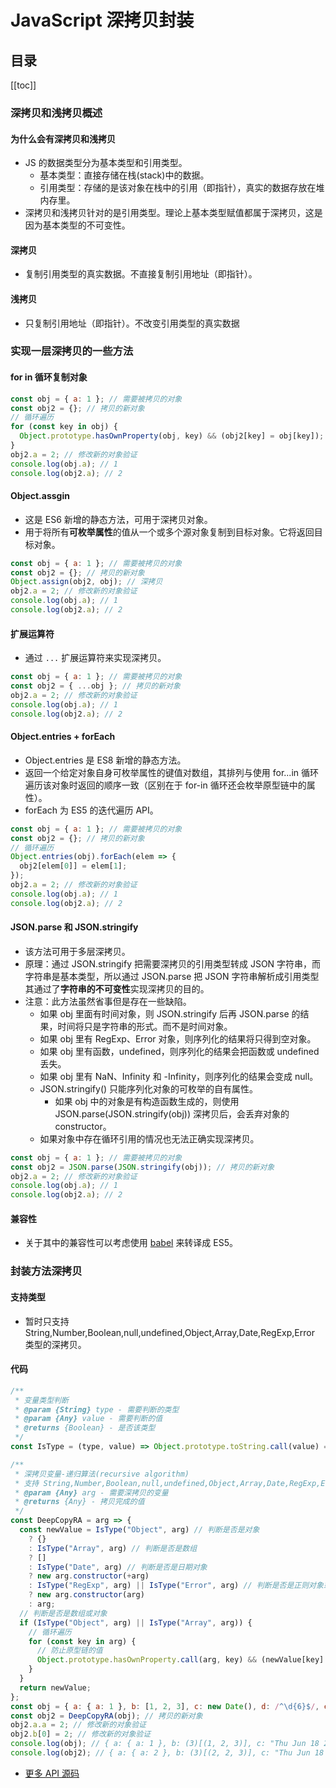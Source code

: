 # JavaScript 深拷贝封装

## 目录

[[toc]]

### 深拷贝和浅拷贝概述

#### 为什么会有深拷贝和浅拷贝

- JS 的数据类型分为基本类型和引用类型。
  - 基本类型：直接存储在栈(stack)中的数据。
  - 引用类型：存储的是该对象在栈中的引用（即指针），真实的数据存放在堆内存里。
- 深拷贝和浅拷贝针对的是引用类型。理论上基本类型赋值都属于深拷贝，这是因为基本类型的不可变性。

#### 深拷贝

- 复制引用类型的真实数据。不直接复制引用地址（即指针）。

#### 浅拷贝

- 只复制引用地址（即指针）。不改变引用类型的真实数据

### 实现一层深拷贝的一些方法

#### for in 循环复制对象

```JavaScript
const obj = { a: 1 }; // 需要被拷贝的对象
const obj2 = {}; // 拷贝的新对象
// 循环遍历
for (const key in obj) {
  Object.prototype.hasOwnProperty(obj, key) && (obj2[key] = obj[key]);
}
obj2.a = 2; // 修改新的对象验证
console.log(obj.a); // 1
console.log(obj2.a); // 2
```

#### Object.assgin

- 这是 ES6 新增的静态方法，可用于深拷贝对象。
- 用于将所有**可枚举属性**的值从一个或多个源对象复制到目标对象。它将返回目标对象。

```JavaScript
const obj = { a: 1 }; // 需要被拷贝的对象
const obj2 = {}; // 拷贝的新对象
Object.assign(obj2, obj); // 深拷贝
obj2.a = 2; // 修改新的对象验证
console.log(obj.a); // 1
console.log(obj2.a); // 2
```

#### 扩展运算符

- 通过 `...` 扩展运算符来实现深拷贝。

```JavaScript
const obj = { a: 1 }; // 需要被拷贝的对象
const obj2 = { ...obj }; // 拷贝的新对象
obj2.a = 2; // 修改新的对象验证
console.log(obj.a); // 1
console.log(obj2.a); // 2
```

#### Object.entries + forEach

- Object.entries 是 ES8 新增的静态方法。
- 返回一个给定对象自身可枚举属性的键值对数组，其排列与使用 for...in 循环遍历该对象时返回的顺序一致（区别在于 for-in 循环还会枚举原型链中的属性）。
- forEach 为 ES5 的迭代遍历 API。

```JavaScript
const obj = { a: 1 }; // 需要被拷贝的对象
const obj2 = {}; // 拷贝的新对象
// 循环遍历
Object.entries(obj).forEach(elem => {
  obj2[elem[0]] = elem[1];
});
obj2.a = 2; // 修改新的对象验证
console.log(obj.a); // 1
console.log(obj2.a); // 2
```

#### JSON.parse 和 JSON.stringify

- 该方法可用于多层深拷贝。
- 原理：通过 JSON.stringify 把需要深拷贝的引用类型转成 JSON 字符串，而字符串是基本类型，所以通过 JSON.parse 把 JSON 字符串解析成引用类型其通过了**字符串的不可变性**实现深拷贝的目的。
- 注意：此方法虽然省事但是存在一些缺陷。
  - 如果 obj 里面有时间对象，则 JSON.stringify 后再 JSON.parse 的结果，时间将只是字符串的形式。而不是时间对象。
  - 如果 obj 里有 RegExp、Error 对象，则序列化的结果将只得到空对象。
  - 如果 obj 里有函数，undefined，则序列化的结果会把函数或 undefined 丢失。
  - 如果 obj 里有 NaN、Infinity 和 -Infinity，则序列化的结果会变成 null。
  - JSON.stringify() 只能序列化对象的可枚举的自有属性。
    - 如果 obj 中的对象是有构造函数生成的，则使用 JSON.parse(JSON.stringify(obj)) 深拷贝后，会丢弃对象的 constructor。
  - 如果对象中存在循环引用的情况也无法正确实现深拷贝。

```JavaScript
const obj = { a: 1 }; // 需要被拷贝的对象
const obj2 = JSON.parse(JSON.stringify(obj)); // 拷贝的新对象
obj2.a = 2; // 修改新的对象验证
console.log(obj.a); // 1
console.log(obj2.a); // 2
```

#### 兼容性

- 关于其中的兼容性可以考虑使用 [babel](https://www.babeljs.cn/) 来转译成 ES5。

### 封装方法深拷贝

#### 支持类型

- 暂时只支持 String,Number,Boolean,null,undefined,Object,Array,Date,RegExp,Error 类型的深拷贝。

#### 代码

```JavaScript
/**
 * 变量类型判断
 * @param {String} type - 需要判断的类型
 * @param {Any} value - 需要判断的值
 * @returns {Boolean} - 是否该类型
 */
const IsType = (type, value) => Object.prototype.toString.call(value) === `[object ${type}]`;

/**
 * 深拷贝变量-递归算法(recursive algorithm)
 * 支持 String,Number,Boolean,null,undefined,Object,Array,Date,RegExp,Error 类型
 * @param {Any} arg - 需要深拷贝的变量
 * @returns {Any} - 拷贝完成的值
 */
const DeepCopyRA = arg => {
  const newValue = IsType("Object", arg) // 判断是否是对象
    ? {}
    : IsType("Array", arg) // 判断是否是数组
    ? []
    : IsType("Date", arg) // 判断是否是日期对象
    ? new arg.constructor(+arg)
    : IsType("RegExp", arg) || IsType("Error", arg) // 判断是否是正则对象或错误对象
    ? new arg.constructor(arg)
    : arg;
  // 判断是否是数组或对象
  if (IsType("Object", arg) || IsType("Array", arg)) {
    // 循环遍历
    for (const key in arg) {
      // 防止原型链的值
      Object.prototype.hasOwnProperty.call(arg, key) && (newValue[key] = DeepCopyRA(arg[key]));
    }
  }
  return newValue;
};
const obj = { a: { a: 1 }, b: [1, 2, 3], c: new Date(), d: /^\d{6}$/, e: 5, f: undefined, g: null }; // 需要被拷贝的对象
const obj2 = DeepCopyRA(obj); // 拷贝的新对象
obj2.a.a = 2; // 修改新的对象验证
obj2.b[0] = 2; // 修改新的对象验证
console.log(obj); // { a: { a: 1 }, b: (3)[(1, 2, 3)], c: "Thu Jun 18 2020 11:29:02 GMT+0800 (中国标准时间) {}", d: /^\d{6}$/, e: 5, f: undefined, g: null };
console.log(obj2); // { a: { a: 2 }, b: (3)[(2, 2, 3)], c: "Thu Jun 18 2020 11:29:02 GMT+0800 (中国标准时间) {}", d: /^\d{6}$/, e: 5, f: undefined, g: null };
```

- [更多 API 源码](https://github.com/biaov/mine-h5-ui/blob/main/packages/MeAPI/function.js)
